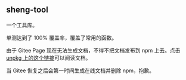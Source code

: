 ## sheng-tool

一个工具库。

单测达到了 100% 覆盖率，覆盖了常用的函数。

由于 Gitee Page 现在无法生成文档，不得不把文档发布到 npm 上去。点击 [unpkg 上的这个链接](https://unpkg.com/browse/sheng-tool/docs/index.html)可以阅读文档。

当 Gitee 恢复之后会第一时间生成在线文档并删除 npm，抱歉。

